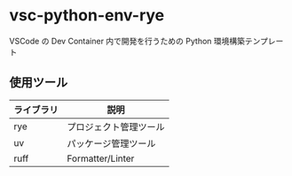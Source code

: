 # vsc-python-env-rye

VSCode の Dev Container 内で開発を行うための Python 環境構築テンプレート

## 使用ツール

| ライブラリ | 説明 |
|---|---|
|rye|プロジェクト管理ツール|
|uv|パッケージ管理ツール|
|ruff|Formatter/Linter|
